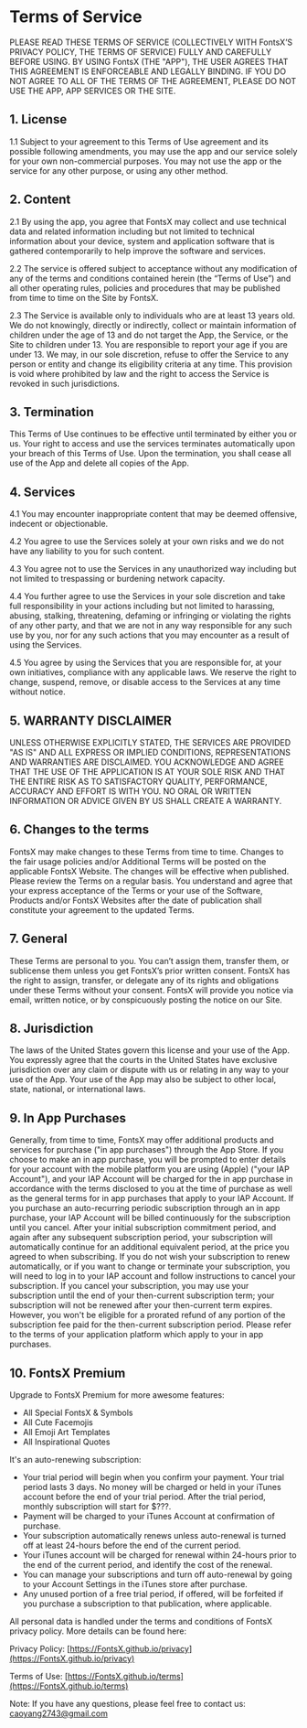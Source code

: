 # Terms of Service

PLEASE READ THESE TERMS OF SERVICE (COLLECTIVELY WITH FontsX’S PRIVACY POLICY, THE TERMS OF SERVICE) FULLY AND CAREFULLY BEFORE USING. BY USING FontsX (THE "APP"), THE USER AGREES THAT THIS AGREEMENT IS ENFORCEABLE AND LEGALLY BINDING. IF YOU DO NOT AGREE TO ALL OF THE TERMS OF THE AGREEMENT, PLEASE DO NOT USE THE APP, APP SERVICES OR THE SITE.

## 1. License

1.1 Subject to your agreement to this Terms of Use agreement and its possible following amendments, you may use the app and our service solely for your own non-commercial purposes. You may not use the app or the service for any other purpose, or using any other method.

## 2. Content

2.1  By using the app, you agree that FontsX may collect and use technical data and related information including but not limited to technical information about your device, system and application software that is gathered contemporarily to help improve the software and services.

2.2  The service is offered subject to acceptance without any modification of any of the terms and conditions contained herein (the “Terms of Use”) and all other operating rules, policies and procedures that may be published from time to time on the Site by FontsX.

2.3  The Service is available only to individuals who are at least 13 years old. We do not knowingly, directly or indirectly, collect or maintain information of children under the age of 13 and do not target the App, the Service, or the Site to children under 13. You are responsible to report your age if you are under 13. We may, in our sole discretion, refuse to offer the Service to any person or entity and change its eligibility criteria at any time. This provision is void where prohibited by law and the right to access the Service is revoked in such jurisdictions. 

## 3. Termination

This Terms of Use continues to be effective until terminated by either you or us. Your right to access and use the services terminates automatically upon your breach of this Terms of Use. Upon the termination, you shall cease all use of the App and delete all copies of the App. 

## 4. Services

4.1  You may encounter inappropriate content that may be deemed offensive, indecent or objectionable.

4.2  You agree to use the Services solely at your own risks and we do not have any liability to you for such content.

4.3  You agree not to use the Services in any unauthorized way including but not limited to trespassing or burdening network capacity.

4.4  You further agree to use the Services in your sole discretion and take full responsibility in your actions including but not limited to harassing, abusing, stalking, threatening, defaming or infringing or violating the rights of any other party, and that we are not in any way responsible for any such use by you, nor for any such actions that you may encounter as a result of using the Services. 

4.5  You agree by using the Services that you are responsible for, at your own initiatives, compliance with any applicable laws. We reserve the right to change, suspend, remove, or disable access to the Services at any time without notice. 

## 5. WARRANTY DISCLAIMER

UNLESS OTHERWISE EXPLICITLY STATED, THE SERVICES ARE PROVIDED "AS IS" AND ALL EXPRESS OR IMPLIED CONDITIONS, REPRESENTATIONS AND WARRANTIES ARE DISCLAIMED. YOU ACKNOWLEDGE AND AGREE THAT THE USE OF THE APPLICATION IS AT YOUR SOLE RISK AND THAT THE ENTIRE RISK AS TO SATISFACTORY QUALITY, PERFORMANCE, ACCURACY AND EFFORT IS WITH YOU. NO ORAL OR WRITTEN INFORMATION OR ADVICE GIVEN BY US SHALL CREATE A WARRANTY. 

## 6. Changes to the terms

FontsX may make changes to these Terms from time to time. Changes to the fair usage policies and/or Additional Terms will be posted on the applicable FontsX Website. The changes will be effective when published. Please review the Terms on a regular basis. You understand and agree that your express acceptance of the Terms or your use of the Software, Products and/or FontsX Websites after the date of publication shall constitute your agreement to the updated Terms.

## 7. General

These Terms are personal to you. You can’t assign them, transfer them, or sublicense them unless you get FontsX’s prior written consent. FontsX has the right to assign, transfer, or delegate any of its rights and obligations under these Terms without your consent. FontsX will provide you notice via email, written notice, or by conspicuously posting the notice on our Site.

## 8. Jurisdiction

The laws of the United States govern this license and your use of the App. You expressly agree that the courts in the United States have exclusive jurisdiction over any claim or dispute with us or relating in any way to your use of the App. Your use of the App may also be subject to other local, state, national, or international laws.

## 9. In App Purchases

Generally, from time to time, FontsX may offer additional products and services for purchase ("in app purchases") through the App Store. If you choose to make an in app purchase, you will be prompted to enter details for your account with the mobile platform you are using (Apple) ("your IAP Account"), and your IAP Account will be charged for the in app purchase in accordance with the terms disclosed to you at the time of purchase as well as the general terms for in app purchases that apply to your IAP Account. If you purchase an auto-recurring periodic subscription through an in app purchase, your IAP Account will be billed continuously for the subscription until you cancel. After your initial subscription commitment period, and again after any subsequent subscription period, your subscription will automatically continue for an additional equivalent period, at the price you agreed to when subscribing. If you do not wish your subscription to renew automatically, or if you want to change or terminate your subscription, you will need to log in to your IAP account and follow instructions to cancel your subscription. If you cancel your subscription, you may use your subscription until the end of your then-current subscription term; your subscription will not be renewed after your then-current term expires. However, you won't be eligible for a prorated refund of any portion of the subscription fee paid for the then-current subscription period. Please refer to the terms of your application platform which apply to your in app purchases.

## 10. FontsX Premium

Upgrade to FontsX Premium for more awesome features:

- All Special FontsX & Symbols
- All Cute Facemojis
- All Emoji Art Templates
- All Inspirational Quotes

It's an auto-renewing subscription:

- Your trial period will begin when you confirm your payment. Your trial period lasts 3 days. No money will be charged or held in your iTunes account before the end of your trial period. After the trial period, monthly subscription will start for $???.
- Payment will be charged to your iTunes Account at confirmation of purchase.
- Your subscription automatically renews unless auto-renewal is turned off at least 24-hours before the end of the current period.
- Your iTunes account will be charged for renewal within 24-hours prior to the end of the current period, and identify the cost of the renewal.
- You can manage your subscriptions and turn off auto-renewal by going to your Account Settings in the iTunes store after purchase.
- Any unused portion of a free trial period, if offered, will be forfeited if you purchase a subscription to that publication, where applicable.

All personal data is handled under the terms and conditions of FontsX privacy policy. More details can be found here:

Privacy Policy: [https://FontsX.github.io/privacy](https://FontsX.github.io/privacy)

Terms of Use: [https://FontsX.github.io/terms](https://FontsX.github.io/terms)

Note: If you have any questions, please feel free to contact us: [caoyang2743@gmail.com](caoyang2743@gmail.com)
